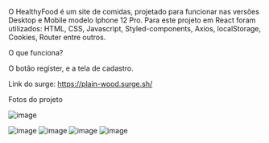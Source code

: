 O HealthyFood é um site de comidas, projetado para funcionar nas versões Desktop e Mobile modelo Iphone 12 Pro.
Para este projeto em React foram utilizados: HTML, CSS, Javascript, Styled-components, Axios, localStorage, Cookies, Router entre outros.

O que funciona?

O botão register, e a tela de cadastro.

Link do surge: https://plain-wood.surge.sh/

Fotos do projeto

![image](https://user-images.githubusercontent.com/79485071/158077525-9265ec5e-aa0c-4fa5-a6dd-85f3d3f0a196.png)

![image](https://user-images.githubusercontent.com/79485071/158077535-62698f39-6e42-4da0-880b-cc091d497395.png)
![image](https://user-images.githubusercontent.com/79485071/158077616-e97e6744-0d9e-4c0d-935d-816e9783ee8f.png)
![image](https://user-images.githubusercontent.com/79485071/158077623-f943a7b9-4ed3-4138-8a4f-d10cea1a9fd6.png)
![image](https://user-images.githubusercontent.com/79485071/158077630-7e8c2b4a-62e5-4511-aa76-5b4dff601f19.png)
